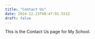 ```yaml
---
title: "Contact Us"
date: 2024-12-23T08:47:01.551Z
draft: false
---
```


This is the Contact Us page for My School.
